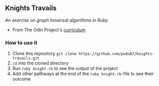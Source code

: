 ## Knights Travails

_An exercise on graph traversal algorithms in Ruby._

* From The Odin Project's [curriculum](https://www.theodinproject.com/paths/full-stack-ruby-on-rails/courses/ruby-programming/lessons/knights-travails)

### How to use it

1. Clone this repository `git clone https://github.com/pudu87/knights-travails.git`
2. `cd` into the cloned directory
3. Run `ruby knight.rb` to see the output of the project
4. Add other pathways at the end of the `ruby knight.rb`-file to see their outcome
